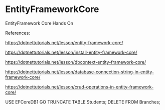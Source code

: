 # EntityFrameworkCore
EntityFramework Core Hands On

References:

https://dotnettutorials.net/lesson/entity-framework-core/

https://dotnettutorials.net/lesson/install-entity-framework-core/

https://dotnettutorials.net/lesson/dbcontext-entity-framework-core/

https://dotnettutorials.net/lesson/database-connection-string-in-entity-framework-core/

https://dotnettutorials.net/lesson/crud-operations-in-entity-framework-core/



USE EFCoreDB1
GO
TRUNCATE TABLE Students;
DELETE FROM Branches;

